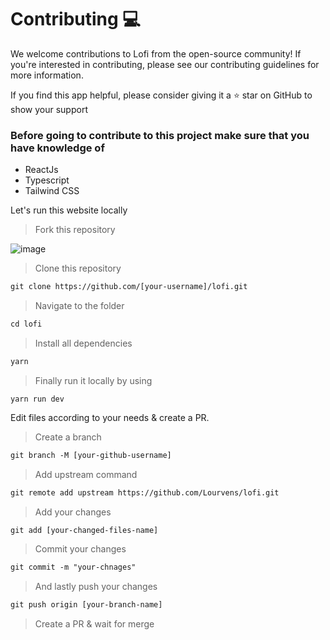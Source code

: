 # Contributing 💻
We welcome contributions to Lofi from the open-source community! If you're interested in contributing, please see our contributing guidelines for more information.

If you find this app helpful, please consider giving it a ⭐️ star on GitHub to show your support


### Before going to contribute to this project make sure that you have knowledge of 

* ReactJs
* Typescript
* Tailwind CSS

Let's run this website locally

> Fork this repository 

![image](https://user-images.githubusercontent.com/88102392/224505835-a2be9bee-f149-46b1-a3b1-9742d54589a1.png)


> Clone this repository

```diff
git clone https://github.com/[your-username]/lofi.git
```
> Navigate to the folder

```diff
cd lofi
```

> Install all dependencies

```diff
yarn
```
> Finally run it locally by using

```difff
yarn run dev
```

Edit files according to your needs & create a PR.

> Create a branch 

```diff
git branch -M [your-github-username]
```

> Add upstream command

```diff
git remote add upstream https://github.com/Lourvens/lofi.git
```

> Add your changes

```diff
git add [your-changed-files-name]
```
> Commit your changes

```diff
git commit -m "your-chnages"
```

> And lastly push your changes

```diff
git push origin [your-branch-name]
```

> Create a PR & wait for merge
